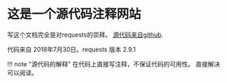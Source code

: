 # 这是一个源代码注释网站

写这个文档完全是对requests的崇拜。 [源代码来自github](https://github.com/requests/requests).

代码来自 2018年7月30日。requests 版本 2.9.1


!!! note  "源代码的解释"
    在代码上直接写注释，不保证代码的可用性。
    直接解决可以阅读。
